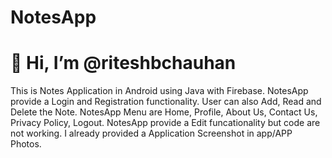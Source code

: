 # NotesApp

# 👋 Hi, I’m @riteshbchauhan
This is Notes Application in Android using Java with Firebase. 
NotesApp provide a Login and Registration functionality.
User can also Add, Read and Delete the Note. 
NotesApp Menu are Home, Profile, About Us, Contact Us, Privacy Policy, Logout. 
NotesApp provide a Edit funcationality but code are not working.
I already provided a Application Screenshot in app/APP Photos.
